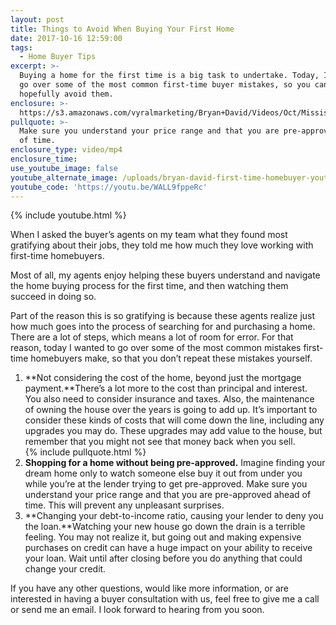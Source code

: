 ```yaml
---
layout: post
title: Things to Avoid When Buying Your First Home
date: 2017-10-16 12:59:00
tags:
  - Home Buyer Tips
excerpt: >-
  Buying a home for the first time is a big task to undertake. Today, I want to
  go over some of the most common first-time buyer mistakes, so you can
  hopefully avoid them.
enclosure: >-
  https://s3.amazonaws.com/vyralmarketing/Bryan+David/Videos/Oct/Mississippi+Gulf+Coast+Real+Estate+Agent-+3+Critical+Home+Search+Mistakes+(1).mp4
pullquote: >-
  Make sure you understand your price range and that you are pre-approved ahead
  of time.
enclosure_type: video/mp4
enclosure_time:
use_youtube_image: false
youtube_alternate_image: /uploads/bryan-david-first-time-homebuyer-youtube-1.jpg
youtube_code: 'https://youtu.be/WALL9fppeRc'
---
```



{% include youtube.html %}

When I asked the buyer’s agents on my team what they found most gratifying about their jobs, they told me how much they love working with first-time homebuyers.

Most of all, my agents enjoy helping these buyers understand and navigate the home buying process for the first time, and then watching them succeed in doing so.

Part of the reason this is so gratifying is because these agents realize just how much goes into the process of searching for and purchasing a home. There are a lot of steps, which means a lot of room for error. For that reason, today I wanted to go over some of the most common mistakes first-time homebuyers make, so that you don’t repeat these mistakes yourself.

1. **Not considering the cost of the home, beyond just the mortgage payment.**There’s a lot more to the cost than principal and interest. You also need to consider insurance and taxes. Also, the maintenance of owning the house over the years is going to add up. It’s important to consider these kinds of costs that will come down the line, including any upgrades you may do. These upgrades may add value to the house, but remember that you might not see that money back when you sell.<br>{% include pullquote.html %}
2. **Shopping for a home without being pre-approved.** Imagine finding your dream home only to watch someone else buy it out from under you while you’re at the lender trying to get pre-approved. Make sure you understand your price range and that you are pre-approved ahead of time. This will prevent any unpleasant surprises.
3. **Changing your debt-to-income ratio, causing your lender to deny you the loan.**Watching your new house go down the drain is a terrible feeling. You may not realize it, but going out and making expensive purchases on credit can have a huge impact on your ability to receive your loan. Wait until after closing before you do anything that could change your credit.

If you have any other questions, would like more information, or are interested in having a buyer consultation with us, feel free to give me a call or send me an email. I look forward to hearing from you soon.